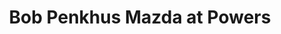 ---
title: "Bob Penkhus Mazda at Powers"
url: /colorado-springs/bob-penkhus-mazda-at-powers/
shop: car
---